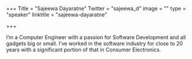 +++
Title = "Sajeewa Dayaratne"
Twitter = "sajeewa_d"
image = ""
type = "speaker"
linktitle = "sajeewa-dayaratne"

+++

I’m a Computer Engineer with a passion for Software Development and all gadgets big or small. I’ve worked in the software industry for close to 20 years with a significant portion of that in Consumer Electronics.
